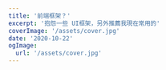 ```yaml
---
title: '前端框架？'
excerpt: '抱怨一些 UI框架，另外推薦我現在常用的'
coverImage: '/assets/cover.jpg'
date: '2020-10-22'
ogImage:
  url: '/assets/cover.jpg'
---
```

